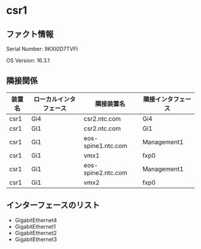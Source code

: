 # csr1

## ファクト情報

Serial Number: 9KXI0D7TVFI

OS Version:   16.3.1


## 隣接関係

| 装置名 | ローカルインタフェース | 隣接装置名 | 隣接インタフェース |
|-----------------|----------|-------|-------------|
| csr1 | Gi4 | csr2.ntc.com | Gi4 |
| csr1 | Gi1 | csr2.ntc.com | Gi1 |
| csr1 | Gi1 | eos-spine1.ntc.com | Management1 |
| csr1 | Gi1 | vmx1 | fxp0 |
| csr1 | Gi1 | eos-spine2.ntc.com | Management1 |
| csr1 | Gi1 | vmx2 | fxp0 |

## インターフェースのリスト
  - GigabitEthernet4
  - GigabitEthernet1
  - GigabitEthernet2
  - GigabitEthernet3